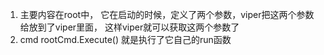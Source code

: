 1. 主要内容在root中， 它在启动的时候，定义了两个参数，viper把这两个参数给放到了viper里面， 这样viper就可以获取这两个参数了
2. cmd rootCmd.Execute() 就是执行了它自己的run函数

